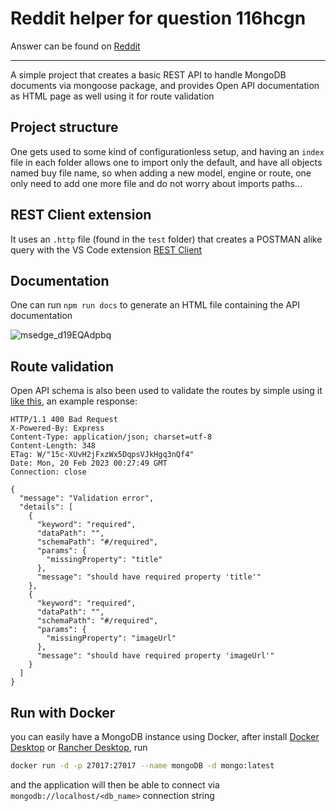 # Reddit helper for question 116hcgn

Answer can be found on [Reddit](https://www.reddit.com/r/node/comments/116hcgn)

***

A simple project that creates a basic REST API to handle MongoDB documents via mongoose package, and provides Open API documentation as HTML page as well using it for route validation

## Project structure

One gets used to some kind of configurationless setup, and having an `index` file in each folder allows one to import only the default, and have all objects named buy file name, so when adding a new model, engine or route, one only need to add one more file and do not worry about imports paths...

## REST Client extension

It uses an `.http` file (found in the `test` folder) that creates a POSTMAN alike query with the VS Code extension [REST Client](https://marketplace.visualstudio.com/items?itemName=humao.rest-client)

## Documentation

One can run `npm run docs` to generate an HTML file containing the API documentation

![msedge_d19EQAdpbq](https://user-images.githubusercontent.com/45473/219985167-2ead8667-c266-4394-aa6d-df8960384fd0.png)

## Route validation

Open API schema is also been used to validate the routes by simple using it [like this](https://github.com/balexandre/reddit-116hcgn/blob/18f9684a7b349444e968442ca3d5ecfa95578169/server/routes/stories.js#L14-L22), an example response:

```http
HTTP/1.1 400 Bad Request
X-Powered-By: Express
Content-Type: application/json; charset=utf-8
Content-Length: 348
ETag: W/"15c-XUvH2jFxzWx5DqpsVJkHgq3nQf4"
Date: Mon, 20 Feb 2023 00:27:49 GMT
Connection: close

{
  "message": "Validation error",
  "details": [
    {
      "keyword": "required",
      "dataPath": "",
      "schemaPath": "#/required",
      "params": {
        "missingProperty": "title"
      },
      "message": "should have required property 'title'"
    },
    {
      "keyword": "required",
      "dataPath": "",
      "schemaPath": "#/required",
      "params": {
        "missingProperty": "imageUrl"
      },
      "message": "should have required property 'imageUrl'"
    }
  ]
}
```

## Run with Docker

you can easily have a MongoDB instance using Docker, after install [Docker Desktop](https://www.docker.com/products/docker-desktop/) or [Rancher Desktop](https://rancherdesktop.io/), run

```bash
docker run -d -p 27017:27017 --name mongoDB -d mongo:latest
```

and the application will then be able to connect via `mongodb://localhost/<db_name>` connection string
